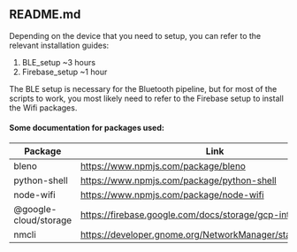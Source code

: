 ## README.md

Depending on the device that you need to setup, you can refer to the relevant installation guides:   
1. BLE_setup ~3 hours
2. Firebase_setup ~1 hour

The BLE setup is necessary for the Bluetooth pipeline, but for most of the scripts to work, you most likely need to refer to the Firebase setup to install the Wifi packages. 

#### Some documentation for packages used: 

| Package               | Link                                                         |
| --------------------- | ------------------------------------------------------------ |
| bleno                 | https://www.npmjs.com/package/bleno                          |
| python-shell          | https://www.npmjs.com/package/python-shell                   |
| node-wifi             | https://www.npmjs.com/package/node-wifi                      |
| @google-cloud/storage | https://firebase.google.com/docs/storage/gcp-integration#apis |
| nmcli                 | https://developer.gnome.org/NetworkManager/stable/nmcli.html |



 